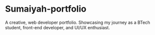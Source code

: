 # Sumaiyah-portfolio
A creative, web developer portfolio. Showcasing my journey as a BTech student, front-end developer, and UI/UX enthusiast.
